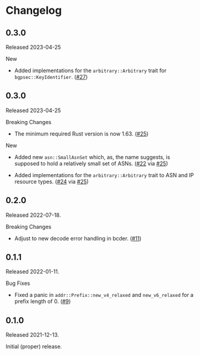 # Changelog

## 0.3.0

Released 2023-04-25

New

* Added implementations for the `arbitrary::Arbitrary` trait for
  `bgpsec::KeyIdentifier`.  ([#27])

[#27]: https://github.com/NLnetLabs/routecore/pull/27


## 0.3.0

Released 2023-04-25

Breaking Changes

* The minimum required Rust version is now 1.63. ([#25])

New

* Added new `asn::SmallAsnSet` which, as, the name suggests, is supposed
  to hold a relatively small set of ASNs. ([#22] via [#25])

* Added implementations for the `arbitrary::Arbitrary` trait to ASN and IP
  resource types. ([#24] via [#25])

[#22]: https://github.com/NLnetLabs/routecore/pull/22
[#24]: https://github.com/NLnetLabs/routecore/pull/24
[#25]: https://github.com/NLnetLabs/routecore/pull/25


## 0.2.0

Released 2022-07-18.

Breaking Changes

* Adjust to new decode error handling in bcder. ([#11])

[#11]: https://github.com/NLnetLabs/routecore/pull/11


## 0.1.1

Released 2022-01-11.

Bug Fixes

* Fixed a panic in `addr::Prefix::new_v4_relaxed` and `new_v6_relaxed` for
  a prefix length of 0. ([#9])

[#9]: https://github.com/NLnetLabs/routecore/pull/9


## 0.1.0

Released 2021-12-13.

Initial (proper) release.

